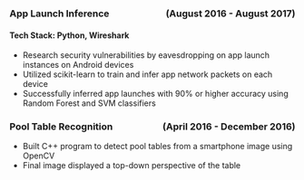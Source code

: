 ### App Launch Inference <span style="float: right"> (August 2016 - August 2017) </span>
#### Tech Stack: Python, Wireshark
* Research security vulnerabilities by eavesdropping on app launch instances on Android devices
* Utilized scikit-learn to train and infer app network packets on each device
* Successfully inferred app launches with 90\% or higher accuracy using Random Forest and SVM classifiers

### Pool Table Recognition <span style="float: right"> (April 2016 - December 2016) </span>
* Built C++ program to detect pool tables from a smartphone image using OpenCV
* Final image displayed a top-down perspective of the table
